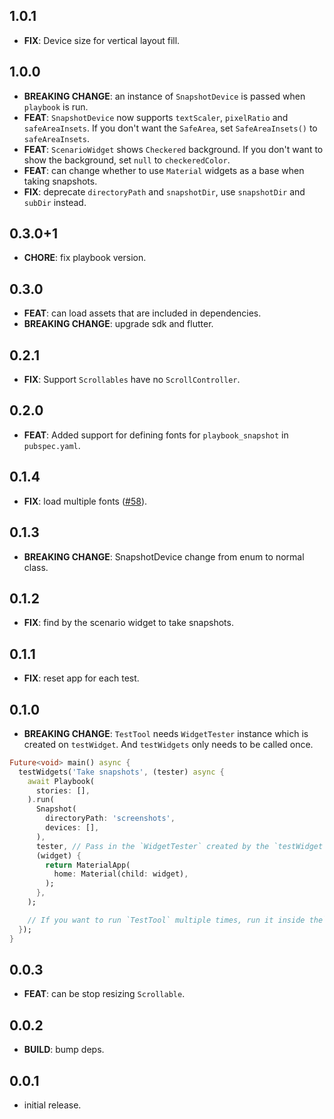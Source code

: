 ## 1.0.1

- **FIX**: Device size for vertical layout fill.

## 1.0.0

- **BREAKING CHANGE**: an instance of `SnapshotDevice` is passed when `playbook` is run.
- **FEAT**: `SnapshotDevice` now supports `textScaler`, `pixelRatio` and `safeAreaInsets`. If you don't want the `SafeArea`, set `SafeAreaInsets()` to `safeAreaInsets`.
- **FEAT**: `ScenarioWidget` shows `Checkered` background. If you don't want to show the background, set `null` to `checkeredColor`.
- **FEAT**: can change whether to use `Material` widgets as a base when taking snapshots.
- **FIX**: deprecate `directoryPath` and `snapshotDir`, use `snapshotDir` and `subDir` instead.

## 0.3.0+1

- **CHORE**: fix playbook version.

## 0.3.0

- **FEAT**: can load assets that are included in dependencies.
- **BREAKING CHANGE**: upgrade sdk and flutter.

## 0.2.1

- **FIX**: Support `Scrollables` have no `ScrollController`.

## 0.2.0

- **FEAT**: Added support for defining fonts for `playbook_snapshot` in `pubspec.yaml`.

## 0.1.4

- **FIX**: load multiple fonts ([#58](https://github.com/playbook-ui/playbook-flutter/issues/58)).

## 0.1.3

- **BREAKING CHANGE**: SnapshotDevice change from enum to normal class.

## 0.1.2

- **FIX**: find by the scenario widget to take snapshots.

## 0.1.1

- **FIX**: reset app for each test.

## 0.1.0

- **BREAKING CHANGE**: `TestTool` needs `WidgetTester` instance which is created on `testWidget`. And `testWidgets` only needs to be called once.

```dart
Future<void> main() async {
  testWidgets('Take snapshots', (tester) async {
    await Playbook(
      stories: [],
    ).run(
      Snapshot(
        directoryPath: 'screenshots',
        devices: [],
      ),
      tester, // Pass in the `WidgetTester` created by the `testWidget`.
      (widget) {
        return MaterialApp(
          home: Material(child: widget),
        );
      },
    );

    // If you want to run `TestTool` multiple times, run it inside the` testWidgets` closure.
  });
}

```

## 0.0.3

- **FEAT**: can be stop resizing `Scrollable`.

## 0.0.2

- **BUILD**: bump deps.

## 0.0.1

- initial release.
